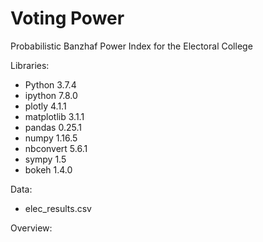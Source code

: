 # Voting Power
Probabilistic Banzhaf Power Index for the Electoral College

Libraries:
- Python 3.7.4
- ipython 7.8.0
- plotly 4.1.1
- matplotlib 3.1.1
- pandas 0.25.1
- numpy 1.16.5
- nbconvert 5.6.1
- sympy 1.5
- bokeh 1.4.0

Data:
- elec_results.csv

Overview:

